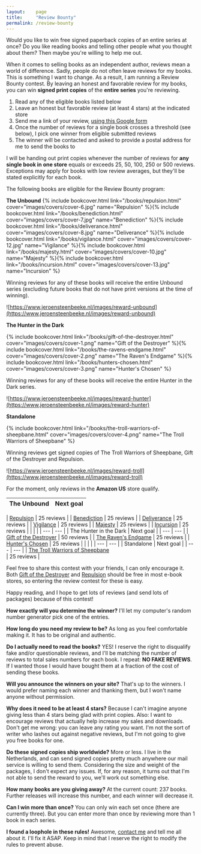 ```yaml
---
layout:    page
title:     "Review Bounty"
permalink: /review-bounty
---
```


Would you like to win free signed paperback copies of an entire series at once? Do you like reading books and telling other people what you thought about them? Then maybe you're willing to help me out.

When it comes to selling books as an independent author, reviews mean a world of difference. Sadly, people do not often leave reviews for my books. This is something I want to change. As a result, I am running a Review Bounty contest. By leaving an honest and favorable review for my books, you can win **signed print copies** of the **entire series** you're reviewing.


1. Read any of the eligible books listed below
1. Leave an honest but favorable review (at least 4 stars) at the indicated store
1. Send me a link of your review, [using this Google form](http://goo.gl/forms/LGr3QxFiHx)
1. Once the number of reviews for a single book crosses a threshold (see below), I pick one winner from eligible submitted reviews
1. The winner will be contacted and asked to provide a postal address for me to send the books to



I will be handing out print copies whenever the number of reviews for **any single book in one store** equals or exceeds 25, 50, 100, 250 or 500 reviews. Exceptions may apply for books with low review averages, but they'll be stated explicitly for each book.


The following books are eligible for the Review Bounty program:

**The Unbound**
{% include bookcover.html link="/books/repulsion.html" cover="images/covers/cover-6.jpg" name="Repulsion" %}{% include bookcover.html link="/books/benediction.html" cover="images/covers/cover-7.jpg" name="Benediction" %}{% include bookcover.html link="/books/deliverance.html" cover="images/covers/cover-8.jpg" name="Deliverance" %}{% include bookcover.html link="/books/vigilance.html" cover="images/covers/cover-12.jpg" name="Vigilance" %}{% include bookcover.html link="/books/majesty.html" cover="images/covers/cover-10.jpg" name="Majesty" %}{% include bookcover.html link="/books/incursion.html" cover="images/covers/cover-13.jpg" name="Incursion" %}

Winning reviews for any of these books will receive the entire Unbound series (excluding future books that do not have print versions at the time of winning).

![https://www.jeroensteenbeeke.nl/images/reward-unbound](https://www.jeroensteenbeeke.nl/images/reward-unbound)

**The Hunter in the Dark**

{% include bookcover.html link="/books/gift-of-the-destroyer.html" cover="images/covers/cover-1.png" name="Gift of the Destroyer" %}{% include bookcover.html link="/books/the-ravens-endgame.html" cover="images/covers/cover-2.png" name="The Raven's Endgame" %}{% include bookcover.html link="/books/hunters-chosen.html" cover="images/covers/cover-3.png" name="Hunter's Chosen" %}

Winning reviews for any of these books will receive the entire Hunter in the Dark series.

![https://www.jeroensteenbeeke.nl/images/reward-hunter](https://www.jeroensteenbeeke.nl/images/reward-hunter)

**Standalone**

{% include bookcover.html link="/books/the-troll-warriors-of-sheepbane.html" cover="images/covers/cover-4.png" name="The Troll Warriors of Sheepbane" %}

Winning reviews get signed copies of The Troll Warriors of Sheepbane, Gift of the Destroyer and Repulsion.

![https://www.jeroensteenbeeke.nl/images/reward-troll](https://www.jeroensteenbeeke.nl/images/reward-troll)


For the moment, only reviews in the **Amazon US** store qualify.

| The Unbound | Next goal |
| --- | --- |
| 
[Repulsion](http://www.amazon.com/dp/B017TF4XAQ)
 | 
25 reviews
 |
| 
[Benediction](http://www.amazon.com/dp/B0182RBCX6)
 | 
25 reviews
 |
| 
[Deliverance](http://www.amazon.com/dp/B019V8RY6Y)
 | 
25 reviews
 |
| 
[Vigilance](http://www.amazon.com/dp/B01AQPFH2Y)
 | 
25 reviews
 |
| 
[Majesty](http://www.amazon.com/dp/B01BJ5703Y)
 | 
25 reviews
 |
| 
[Incursion](https://www.amazon.com/dp/B078J6BYNZ/)
 | 
25 reviews
 |
|  |  |
| --- | --- |
| The Hunter in the Dark | Next goal |
| --- | --- |
| 
[Gift of the Destroyer](http://www.amazon.com/dp/B0063UB58W)
 | 
50 reviews
 |
| 
[The Raven's Endgame](http://www.amazon.com/dp/B009BTQR4E)
 | 
25 reviews
 |
| 
[Hunter's Chosen](http://www.amazon.com/dp/B00E75JUP0)
 | 
25 reviews
 |
|  |  |
| --- | --- |
| Standalone | Next goal |
| --- | --- |
| 
[The Troll Warriors of Sheepbane](http://www.amazon.com/dp/B00HCBAIW0)      
 | 
25 reviews
 |



Feel free to share this contest with your friends, I can only encourage it. Both [Gift of the Destroyer](http://www.amazon.com/dp/B0063UB58W) and [Repulsion](http://www.amazon.com/dp/B017TF4XAQ) should be free in most e-book stores, so entering the review contest for these is easy. 

Happy reading, and I hope to get lots of reviews (and send lots of packages) because of this contest!


**How exactly will you determine the winner?**
I'll let my computer's random number generator pick one of the entries.

**How long do you need my review to be?**
As long as you feel comfortable making it. It has to be original and authentic.

**Do I actually need to read the books?**
YES! I reserve the right to disqualify fake and/or questionable reviews, and I'll be matching the number of reviews to total sales numbers for each book. I repeat: **NO FAKE REVIEWS**. If I wanted those I would have bought them at a fraction of the cost of sending these books.

**Will you announce the winners on your site?**
That's up to the winners. I would prefer naming each winner and thanking them, but I won't name anyone without permission.

**Why does it need to be at least 4 stars?**
Because I can't imagine anyone giving less than 4 stars being glad with print copies. Also: I want to encourage reviews that actually help increase my sales and downloads. Don't get me wrong: you can leave any rating you want. I'm not the sort of writer who lashes out against negative reviews, but I'm not going to give you free books for one.

**Do these signed copies ship worldwide?**
More or less. I live in the Netherlands, and can send signed copies pretty much anywhere our mail service is willing to send them. Considering the size and weight of the packages, I don't expect any issues. If, for any reason, it turns out that I'm not able to send the reward to you, we'll work out something else.

**How many books are you giving away?**
At the current count: 237 books. Further releases will increase this number, and each winner will decrease it.

**Can I win more than once?**
You can only win each set once (there are currently three). But you can enter more than once by reviewing more than 1 book in each series.

**I found a loophole in these rules!**
Awesome, [contact me](/contact.html) and tell me all about it. I'll fix it ASAP. Keep in mind that I reserve the right to modify the rules to prevent abuse.
